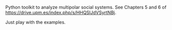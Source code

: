 Python toolkit to analyze multipolar social systems. See Chapters 5 and 6 of https://drive.upm.es/index.php/s/HHQSlJdVSyrtNBj.

Just play with the examples.